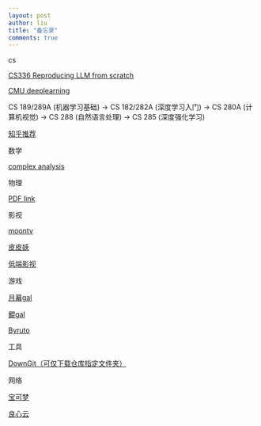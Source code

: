 ```yaml
---
layout: post
author: liu
title: "备忘录"
comments: true
---
```

cs

[CS336 Reproducing LLM from scratch](https://www.heywhale.com/mw/project/689709e023583639fc675b5c)

[CMU deeplearning](http://deeplearning.cs.cmu.edu/)

CS 189/289A (机器学习基础) -> CS 182/282A (深度学习入门)
                               -> CS 280A (计算机视觉)
                               -> CS 288 (自然语言处理)
                               -> CS 285 (深度强化学习)


[知乎推荐](https://www.zhihu.com/question/38300204/answer/1962906886551635837?share_code=6lPYWkZP6m5P&utm_psn=1963544692269482016)

数学

[complex analysis](https://zhangshenxing.github.io/teaching/%E5%A4%8D%E5%8F%98%E5%87%BD%E6%95%B0%E4%B8%8E%E7%A7%AF%E5%88%86%E5%8F%98%E6%8D%A2/chapter/main.pdf)

物理

[PDF link](http://down.wlwkw.cn:8888/)


影视

[moontv](https://moontv0.ctfedu.qzz.io/)

[皮皮妖](https://www.pipiyao.cc/)

[低端影视](https://ddys.pro/)

游戏

[月幕gal](https://www.ymgal.games/rank)

[鲲gal](https://www.kungal.com/)

[Byruto](https://byrutgame.org/)

工具

[DownGit（可仅下载仓库指定文件夹）](https://downgit.github.io/)

网络

[宝可梦](https://baokemeng.bid/)

[良心云](https://xn--9kqz23b19z.com/)
